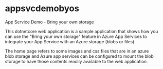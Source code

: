 # appsvcdemobyos
App Service Demo - Bring your own storage

This dotnetcore web application is a sample application that shows how you can use the "Bring your own storage" feature in Azure App Services to integrate your App Service with an Azure storage (blobs or files)

The home page refers to some images and css files that are in an azure blob storage and Azure app services can be configured to mount the blob storage to have those contents readily available to the web application.


